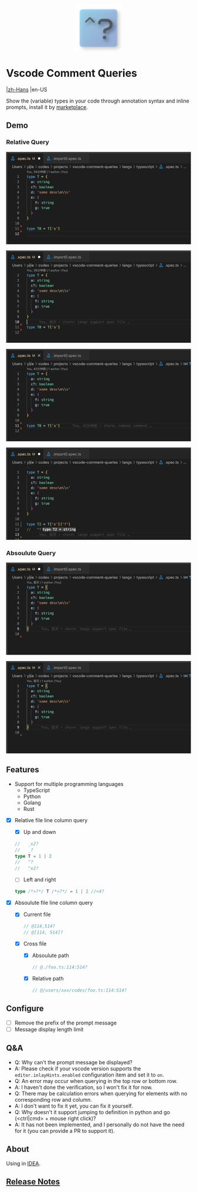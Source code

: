 <p align="center">
  <img src="https://raw.githubusercontent.com/NWYLZW/vscode-comment-queries/main/extension/favicon.png" width=128 height=128 >
</p>

# Vscode Comment Queries

|[zh-Hans](https://github.com/NWYLZW/vscode-comment-queries/blob/main/READM_zh-Hans.md)
|en-US

Show the (variable) types in your code through annotation syntax and inline prompts, install it by [marketplace](https://marketplace.visualstudio.com/items?itemName=YiJie.vscode-comment-queries).

## Demo

### Relative Query

![pre-line-point](https://raw.githubusercontent.com/NWYLZW/vscode-comment-queries/main/images/pre-line-point.gif)

![next-line-point](https://raw.githubusercontent.com/NWYLZW/vscode-comment-queries/main/images/next-line-point.gif)

![left-right-point](https://raw.githubusercontent.com/NWYLZW/vscode-comment-queries/main/images/left-right-point.gif)

![cross-line-point](https://raw.githubusercontent.com/NWYLZW/vscode-comment-queries/main/images/cross-line-point.gif)

### Absoulute Query

![absolute-point](https://raw.githubusercontent.com/NWYLZW/vscode-comment-queries/main/images/abs-in-cur-file.gif)

![cross-file-point](https://raw.githubusercontent.com/NWYLZW/vscode-comment-queries/main/images/cross-file-point.gif)

## Features

* Support for multiple programming languages
  * TypeScript
  * Python
  * Golang
  * Rust

* [x] Relative file line column query
    * [x] Up and down

    ```ts
    //   _x2?
    //   _?
    type T = 1 | 2
    //   ^?
    //   ^x2?
    ```

    * [ ] Left and right

    ```ts
    type /*>?*/ T /*<?*/ = 1 | 2 //<4?
    ```

* [x] Absoulute file line column query
    * [x] Current file

        ```ts
        // @114,514?
        // @[114, 514]?
        ```

    * [x] Cross file
        * [x] Absoulute path

            ```ts
            // @./foo.ts:114:514?
            ```

        * [x] Relative path

            ```ts
            // @/users/xxx/codes/foo.ts:114:514?
            ```

## Configure

* [ ] Remove the prefix of the prompt message
* [ ] Message display length limit

## Q&A

* Q: Why can't the prompt message be displayed?
* A: Please check if your vscode version supports the `editor.inlayHints.enabled` configuration item and set it to `on`.
* Q: An error may occur when querying in the top row or bottom row.
* A: I haven't done the verification, so I won't fix it for now.
* Q: There may be calculation errors when querying for elements with no corresponding row and column.
* A: I don't want to fix it yet, you can fix it yourself.
* Q: Why doesn't it support jumping to definition in python and go (<ctrl|cmd> + mouse right click)?
* A: It has not been implemented, and I personally do not have the need for it (you can provide a PR to support it).

## About

Using in [IDEA](https://github.com/NWYLZW/idea-comment-queries).

## [Release Notes](./CHANGELOG.md)

